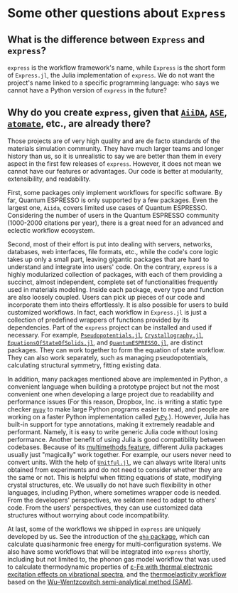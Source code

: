 # Some other questions about `Express`

## What is the difference between `Express` and `express`?

`express` is the workflow framework's name, while `Express` is the short form of
`Express.jl`, the Julia implementation of `express`. We do not want the project's name
linked to a specific programming language: who says we cannot have a Python version of
`express` in the future?

## Why do you create `express`, given that [`AiiDA`](https://www.aiida.net/), [`ASE`](https://gitlab.com/ase/ase), [`atomate`](https://atomate.org/), etc., are already there?

Those projects are of very high quality and are de facto standards of the materials
simulation community. They have much larger teams and longer history than us, so
it is unrealistic to say we are better than them in every aspect in the first few releases
of `express`. However, it does not mean we cannot have our features or advantages.
Our code is better at modularity, extensibility, and readability.

First, some packages only implement workflows for specific software. By far, Quantum
ESPRESSO is only supported by a few packages. Even the largest one, `Aiida`, covers limited
use cases of Quantum ESPRESSO. Considering the number of users in the Quantum ESPRESSO
community (1000-2000 citations per year), there is a great need for an advanced and eclectic
workflow ecosystem.

Second, most of their effort is put into dealing with servers, networks, databases, web
interfaces, file formats, etc., while the code's core logic takes up only a small part,
leaving gigantic packages that are hard to understand and integrate into users' code. On the
contrary, `express` is a highly modularized collection of
packages, with each of them providing a succinct, almost independent, complete set of
functionalities frequently used in materials modeling. Inside each package, every type and
function are also loosely coupled. Users can pick up pieces of our code and incorporate them
into theirs effortlessly.
It is also possible for users to build customized workflows. In
fact, each workflow in `Express.jl` is just a collection of predefined wrappers of functions
provided by its dependencies. Part of the `express` project can be installed and used if
necessary.
For example,
[`Pseudopotentials.jl`](https://github.com/MineralsCloud/Pseudopotentials.jl),
[`Crystallography.jl`](https://github.com/MineralsCloud/Crystallography.jl),
[`EquationsOfStateOfSolids.jl`](https://github.com/MineralsCloud/EquationsOfStateOfSolids.jl), and
[`QuantumESPRESSO.jl`](https://github.com/MineralsCloud/QuantumESPRESSO.jl),
are distinct packages. They can work together to form the equation of state workflow.
They can also work separately, such as managing
pseudopotentials, calculating structural symmetry, fitting existing data.

In addition, many packages mentioned above are implemented in Python, a convenient language
when building a prototype project but not the most convenient one when developing a large
project due to readability and performance issues (For this reason, Dropbox, Inc. is writing
a static type checker [`mypy`](http://mypy-lang.org/) to make large Python programs easier
to read, and people are working on a faster Python implementation called
[`PyPy`](https://www.pypy.org/).). However, Julia has built-in support for type annotations,
making it extremely readable and performant. Namely, it is easy to write generic Julia code
without losing performance. Another benefit of using Julia is good compatibility between
codebases. Because of its
[multimethods feature](https://docs.julialang.org/en/v1/manual/methods/),
different Julia packages usually just "magically" work together.
For example, our users never need to convert units.
With the help of [`Unitful.jl`](https://github.com/PainterQubits/Unitful.jl),
we can always write literal units obtained from experiments
and do not need to consider whether they are the same or not. This
is helpful when fitting equations of state, modifying crystal structures, etc.
We usually do not have such flexibility in other languages,
including Python, where sometimes wrapper code is needed. From the developers' perspectives,
we seldom need to adapt to others' code. From the users' perspectives, they can use
customized data structures without worrying about code incompatibility.

At last, some of the workflows we shipped in `express` are uniquely developed by us. See
the introduction of the [`qha` package](https://doi.org/10.1016/j.cpc.2018.11.003), which
can calculate quasiharmonic free energy for multi-configuration systems. We also have some
workflows that will be integrated into `express` shortly, including but not
limited to, the phonon gas model workflow that was used to calculate thermodynamic
properties of
[ε-Fe with thermal electronic excitation effects on vibrational spectra](https://doi.org/10.1103/PhysRevB.103.144102),
and the [thermoelasticity workflow](https://doi.org/10.1016/j.cpc.2021.108067) based on the
[Wu–Wentzcovitch semi-analytical method (SAM)](https://doi.org/10.1103/PhysRevB.83.184115).
